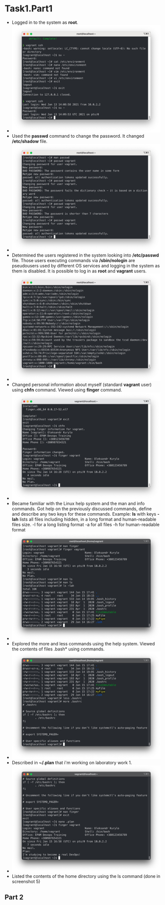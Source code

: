 # Task1.Part1

* Logged in to the system as **root**.
* ![Screenshot 1](https://github.com/alex-kay/DevOps_online_Kharkiv_2020Q42021Q1/blob/master/m5/task5.1/Screenshots/Screenshot%202021-01-13%20at%2016.13.09.jpg)
* Used the **passwd** command to change the password. It changed **/etc/shadow** file.
* ![Screenshot 2](https://github.com/alex-kay/DevOps_online_Kharkiv_2020Q42021Q1/blob/master/m5/task5.1/Screenshots/Screenshot%202021-01-13%20at%2016.30.58.jpg)
* Determined the users registered in the system looking into **/etc/passwd** file. Those users executing commands via **/sbin/nologin** are pseudousers used by different OS services and logging in the system as them is disabled. It is possible to log in as **root** and **vagrant** users.
* ![Screenshot 3](https://github.com/alex-kay/DevOps_online_Kharkiv_2020Q42021Q1/blob/master/m5/task5.1/Screenshots/Screenshot%202021-01-13%20at%2016.35.35.jpg)
* Changed personal information about myself (standard **vagrant** user) using **chfn** command. Viewed using **finger** command.
* ![Screenshot 4](https://github.com/alex-kay/DevOps_online_Kharkiv_2020Q42021Q1/blob/master/m5/task5.1/Screenshots/Screenshot%202021-01-14%20at%2018.45.13.jpg)
* Became familiar with the Linux help system and the man and info commands. Got help on the previously discussed commands, define and describe any two
keys for these commands.
Example: **ls** with keys **-lah** lists all files including hidden, in a long format and human-readable files size.
-l for a long listing format
-a for all files
-h for human-readable format
* ![Screenshot 5](https://github.com/alex-kay/DevOps_online_Kharkiv_2020Q42021Q1/blob/master/m5/task5.1/Screenshots/Screenshot%202021-01-15%20at%2021.43.40.jpg)
* Explored the more and less commands using the help system. Viewed the contents
of files .bash* using commands.
* ![Screenshot 6](https://github.com/alex-kay/DevOps_online_Kharkiv_2020Q42021Q1/blob/master/m5/task5.1/Screenshots/Screenshot%202021-01-15%20at%2021.46.39.jpg)
* Described in **~/.plan** that i'm working on laboratory work 1.
* ![Screenshot 7](https://github.com/alex-kay/DevOps_online_Kharkiv_2020Q42021Q1/blob/master/m5/task5.1/Screenshots/Screenshot%202021-01-15%20at%2021.48.38.jpg)
* Listed the contents of the home directory using the ls command (done in screenshot 5)

## Part 2
